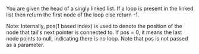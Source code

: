 You are given the head of a singly linked list. If a loop is present in the linked list then return the first node of the loop else return -1.

Note: Internally, pos(1 based index) is used to denote the position of the node that tail's next pointer is connected to. If pos = 0, it means the last node points to null, indicating there is no loop. Note that pos is not passed as a parameter.
